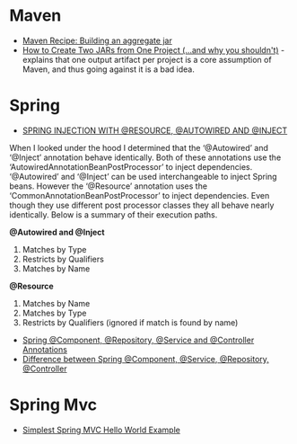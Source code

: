 # Maven

* [Maven Recipe: Building an aggregate jar](https://rombertw.wordpress.com/2010/05/14/maven-recipe-building-an-aggregate-jar/)
* [How to Create Two JARs from One Project (...and why you shouldn't)](http://blog.sonatype.com/2010/01/how-to-create-two-jars-from-one-project-and-why-you-shouldnt/) - explains that one output artifact per project is a core assumption of Maven, and thus going against it is a bad idea.

# Spring
* [SPRING INJECTION WITH @RESOURCE, @AUTOWIRED AND @INJECT](http://blogs.sourceallies.com/2011/08/spring-injection-with-resource-and-autowired/)

 When I looked under the hood I determined that the ‘@Autowired’ and ‘@Inject’ annotation behave identically. Both of these annotations use the ‘AutowiredAnnotationBeanPostProcessor’ to inject dependencies. ‘@Autowired’ and ‘@Inject’ can be used interchangeable to inject Spring beans. However the ‘@Resource’ annotation uses the ‘CommonAnnotationBeanPostProcessor’ to inject dependencies. Even though they use different post processor classes they all behave nearly identically. Below is a summary of their execution paths.

**@Autowired and @Inject**
1. Matches by Type
2. Restricts by Qualifiers
3. Matches by Name

**@Resource**
1. Matches by Name
2. Matches by Type
3. Restricts by Qualifiers (ignored if match is found by name)

* [Spring @Component, @Repository, @Service and @Controller Annotations](http://howtodoinjava.com/spring/spring-core/how-to-use-spring-component-repository-service-and-controller-annotations/)
* [Difference between Spring @Component, @Service, @Repository, @Controller](http://latest-tutorial.com/2015/01/19/difference-spring-component-service-repository-controller/)

# Spring Mvc
* [Simplest Spring MVC Hello World Example](http://crunchify.com/simplest-spring-mvc-hello-world-example-tutorial-spring-model-view-controller-tips/)

